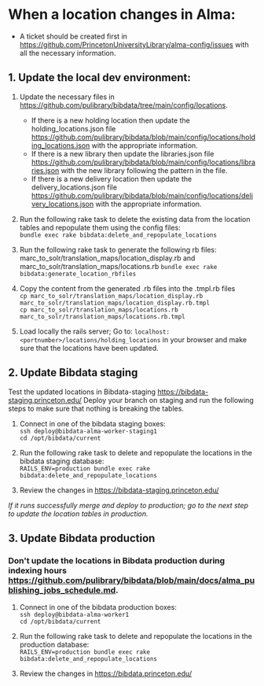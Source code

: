 # When a location changes in Alma:
* A ticket should be created first in https://github.com/PrincetonUniversityLibrary/alma-config/issues with all the necessary information.
## 1. Update the local dev environment:

1. Update the necessary files in https://github.com/pulibrary/bibdata/tree/main/config/locations. 
   * If there is a new holding location then update the holding_locations.json file https://github.com/pulibrary/bibdata/blob/main/config/locations/holding_locations.json with the appropriate information. 
   * If there is a new library then update the libraries.json file https://github.com/pulibrary/bibdata/blob/main/config/locations/libraries.json with the new library following the pattern in the file. 
   * If there is a new delivery location then update the delivery_locations.json file https://github.com/pulibrary/bibdata/blob/main/config/locations/delivery_locations.json with the appropriate information.

2. Run the following rake task to delete the existing data from the location tables and repopulate them using the config files:  
   `bundle exec rake bibdata:delete_and_repopulate_locations`

4. Run the following rake task to generate the following rb files: marc_to_solr/translation_maps/location_display.rb and marc_to_solr/translation_maps/locations.rb
  `bundle exec rake bibdata:generate_location_rbfiles`

5. Copy the content from the generated .rb files into the .tmpl.rb files  
  `cp marc_to_solr/translation_maps/location_display.rb marc_to_solr/translation_maps/location_display.rb.tmpl`  
  `cp marc_to_solr/translation_maps/locations.rb marc_to_solr/translation_maps/locations.rb.tmpl`

6. Load locally the rails server; Go to: `localhost:<portnumber>/locations/holding_locations` in your browser and make sure that the locations have been updated.

## 2. Update Bibdata staging
Test the updated locations in Bibdata-staging https://bibdata-staging.princeton.edu/
Deploy your branch on staging and run the following steps to make sure that nothing is breaking the tables.

1. Connect in one of the bibdata staging boxes:   
  `ssh deploy@bibdata-alma-worker-staging1`  
  `cd /opt/bibdata/current`  

2. Run the following rake task to delete and repopulate the locations in the bibdata staging database:  
  `RAILS_ENV=production bundle exec rake bibdata:delete_and_repopulate_locations`

3. Review the changes in https://bibdata-staging.princeton.edu/

*If it runs successfully merge and deploy to production; go to the next step to update the location tables in production.*
## 3. Update Bibdata production
### Don't update the locations in Bibdata production during indexing hours https://github.com/pulibrary/bibdata/blob/main/docs/alma_publishing_jobs_schedule.md.

1. Connect in one of the bibdata production boxes:  
  `ssh deploy@bibdata-alma-worker1`  
  `cd /opt/bibdata/current`  

2. Run the following rake task to delete and repopulate the locations in the production database:  
  `RAILS_ENV=production bundle exec rake bibdata:delete_and_repopulate_locations`

3. Review the changes in https://bibdata.princeton.edu/